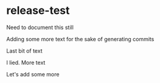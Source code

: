 # release-test

Need to document this still

Adding some more text for the sake of generating commits

Last bit of text

I lied. More text

Let's add some more
